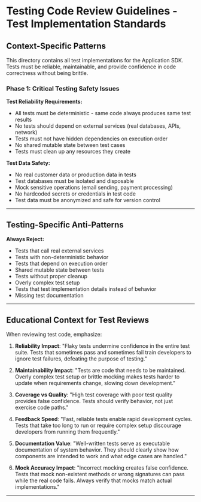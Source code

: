 # Testing Code Review Guidelines - Test Implementation Standards

## Context-Specific Patterns

This directory contains all test implementations for the Application SDK. Tests must be reliable, maintainable, and provide confidence in code correctness without being brittle.

### Phase 1: Critical Testing Safety Issues

**Test Reliability Requirements:**

- All tests must be deterministic - same code always produces same test results
- No tests should depend on external services (real databases, APIs, network)
- Tests must not have hidden dependencies on execution order
- No shared mutable state between test cases
- Tests must clean up any resources they create

**Test Data Safety:**

- No real customer data or production data in tests
- Test databases must be isolated and disposable
- Mock sensitive operations (email sending, payment processing)
- No hardcoded secrets or credentials in test code
- Test data must be anonymized and safe for version control

---

## Testing-Specific Anti-Patterns

**Always Reject:**

- Tests that call real external services
- Tests with non-deterministic behavior
- Tests that depend on execution order
- Shared mutable state between tests
- Tests without proper cleanup
- Overly complex test setup
- Tests that test implementation details instead of behavior
- Missing test documentation

---

## Educational Context for Test Reviews

When reviewing test code, emphasize:

1. **Reliability Impact**: "Flaky tests undermine confidence in the entire test suite. Tests that sometimes pass and sometimes fail train developers to ignore test failures, defeating the purpose of testing."

2. **Maintainability Impact**: "Tests are code that needs to be maintained. Overly complex test setup or brittle mocking makes tests harder to update when requirements change, slowing down development."

3. **Coverage vs Quality**: "High test coverage with poor test quality provides false confidence. Tests should verify behavior, not just exercise code paths."

4. **Feedback Speed**: "Fast, reliable tests enable rapid development cycles. Tests that take too long to run or require complex setup discourage developers from running them frequently."

5. **Documentation Value**: "Well-written tests serve as executable documentation of system behavior. They should clearly show how components are intended to work and what edge cases are handled."

6. **Mock Accuracy Impact**: "Incorrect mocking creates false confidence. Tests that mock non-existent methods or wrong signatures can pass while the real code fails. Always verify that mocks match actual implementations."

---